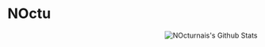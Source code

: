 # NOctu
<img align="right" alt="NOcturnais's Github Stats" src="https://github-readme-stats.vercel.app/api?username=nocturnais&show_icons=true&hide_border=true" />
